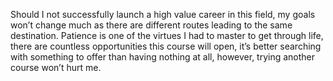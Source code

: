 Should I not successfully launch a high value career in this field, my goals won’t change much as there are different routes leading to the same destination. Patience is one of the virtues I had to master to get through life, there are countless opportunities this course will open, it’s better searching with something to offer than having nothing at all, however, trying another course won’t hurt me.